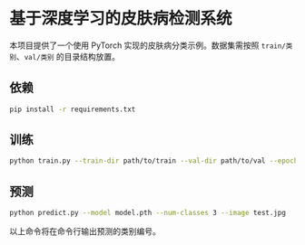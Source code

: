 # 基于深度学习的皮肤病检测系统

本项目提供了一个使用 PyTorch 实现的皮肤病分类示例。数据集需按照 `train/类别`、`val/类别` 的目录结构放置。

## 依赖

```bash
pip install -r requirements.txt
```

## 训练

```bash
python train.py --train-dir path/to/train --val-dir path/to/val --epochs 20 --output model.pth
```

## 预测

```bash
python predict.py --model model.pth --num-classes 3 --image test.jpg
```

以上命令将在命令行输出预测的类别编号。
